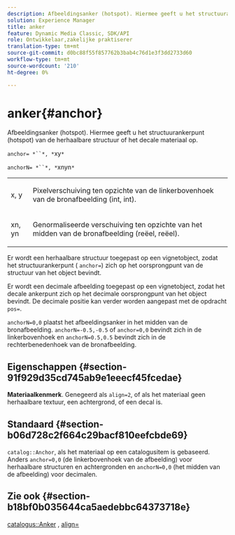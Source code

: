 ```yaml
---
description: Afbeeldingsanker (hotspot). Hiermee geeft u het structuurankerpunt (hotspot) van de herhaalbare structuur of het decale materiaal op.
solution: Experience Manager
title: anker
feature: Dynamic Media Classic, SDK/API
role: Ontwikkelaar,zakelijke praktiserer
translation-type: tm+mt
source-git-commit: d0bc88f55f857762b3bab4c76d1e3f3dd2733d60
workflow-type: tm+mt
source-wordcount: '210'
ht-degree: 0%

---
```



# anker{#anchor}

Afbeeldingsanker (hotspot). Hiermee geeft u het structuurankerpunt (hotspot) van de herhaalbare structuur of het decale materiaal op.

`anchor= *``*, *`xy`*`

`anchorN= *``*, *`xnyn`*`

<table id="simpletable_1D8E91D8424A424787C4D20C9B040115"> 
 <tr class="strow"> 
  <td class="stentry"> <p><span class="varname"> x</span>,  <span class="varname"> y</span> </p></td> 
  <td class="stentry"> <p>Pixelverschuiving ten opzichte van de linkerbovenhoek van de bronafbeelding (int, int). </p></td> 
 </tr> 
 <tr class="strow"> 
  <td class="stentry"> <p><span class="varname"> xn</span>,  <span class="varname"> yn</span> </p></td> 
  <td class="stentry"> <p>Genormaliseerde verschuiving ten opzichte van het midden van de bronafbeelding (reëel, reëel). </p></td> 
 </tr> 
</table>

Er wordt een herhaalbare structuur toegepast op een vignetobject, zodat het structuurankerpunt ( `anchor=`) zich op het oorsprongpunt van de structuur van het object bevindt.

Er wordt een decimale afbeelding toegepast op een vignetobject, zodat het decale ankerpunt zich op het decimale oorsprongpunt van het object bevindt. De decimale positie kan verder worden aangepast met de opdracht `pos=`.

`anchorN=0,0` plaatst het afbeeldingsanker in het midden van de bronafbeelding. `anchorN=-0.5,-0.5` of  `anchor=0,0` bevindt zich in de linkerbovenhoek en  `anchorN=0.5,0.5` bevindt zich in de rechterbenedenhoek van de bronafbeelding.

## Eigenschappen {#section-91f929d35cd745ab9e1eeecf45fcedae}

**Materiaalkenmerk**. Genegeerd als `align=2`, of als het materiaal geen herhaalbare textuur, een achtergrond, of een decal is.

## Standaard {#section-b06d728c2f664c29bacf810eefcbde69}

`catalog::Anchor`, als het materiaal op een catalogusitem is gebaseerd. Anders `anchor=0,0` (de linkerbovenhoek van de afbeelding) voor herhaalbare structuren en achtergronden en `anchorN=0,0` (het midden van de afbeelding) voor decimalen.

## Zie ook {#section-b18bf0b035644ca5aedebbc64373718e}

[catalogus::Anker](../../../../../ir-api/material-cat/image-rendering-api-ref/c-ir-material-catalog/c-ir-material-data-reference/r-ir-cat-anchor.md#reference-d9b1d49db1fc440686f64b84453297ab) ,  [align=](../../../../../ir-api/http-protocol/image-rendering-api-ref/c-ir-http-protocol-ref/c-ir-http-protocol-command-reference/r-ir-align.md#reference-4d63baa522ce42f9b15167ba34c5c6a7)
